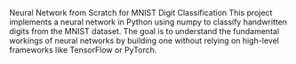 Neural Network from Scratch for MNIST Digit Classification
This project implements a neural network in Python using numpy to classify handwritten digits from the MNIST dataset. The goal is to understand the fundamental workings of neural networks by building one without relying on high-level frameworks like TensorFlow or PyTorch.
